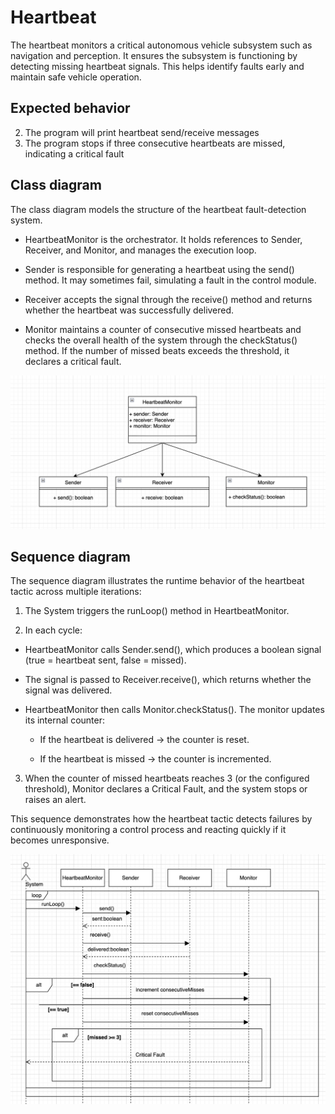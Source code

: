 # Heartbeat
The heartbeat monitors a critical autonomous vehicle subsystem such as navigation and perception. It ensures the subsystem is functioning by detecting missing heartbeat signals. This helps identify faults early and maintain safe vehicle operation.

## Expected behavior
2. The program will print heartbeat send/receive messages
3. The program stops if three consecutive heartbeats are missed, indicating a critical fault

## Class diagram

The class diagram models the structure of the heartbeat fault-detection system.

* HeartbeatMonitor is the orchestrator. It holds references to Sender, Receiver, and Monitor, and manages the execution loop.

* Sender is responsible for generating a heartbeat using the send() method. It may sometimes fail, simulating a fault in the control module.

* Receiver accepts the signal through the receive() method and returns whether the heartbeat was successfully delivered.

* Monitor maintains a counter of consecutive missed heartbeats and checks the overall health of the system through the checkStatus() method. If the number of missed beats exceeds the threshold, it declares a critical fault.

![Class Diagram](Heartbeat_Class.png)

## Sequence diagram

The sequence diagram illustrates the runtime behavior of the heartbeat tactic across multiple iterations:

1. The System triggers the runLoop() method in HeartbeatMonitor.

2. In each cycle:

* HeartbeatMonitor calls Sender.send(), which produces a boolean signal (true = heartbeat sent, false = missed).

* The signal is passed to Receiver.receive(), which returns whether the signal was delivered.

* HeartbeatMonitor then calls Monitor.checkStatus(). The monitor updates its internal counter:

    - If the heartbeat is delivered → the counter is reset.

    - If the heartbeat is missed → the counter is incremented.

3. When the counter of missed heartbeats reaches 3 (or the configured threshold), Monitor declares a Critical Fault, and the system stops or raises an alert.

This sequence demonstrates how the heartbeat tactic detects failures by continuously monitoring a control process and reacting quickly if it becomes unresponsive.

![Sequence Diagram](Heartbeat_Sequence.png)
